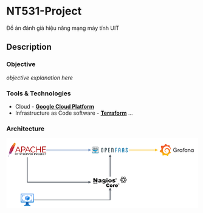# NT531-Project
Đồ án đánh giá hiệu năng mạng máy tính UIT

## Description

### Objective

*objective explanation here*

### Tools & Technologies

- Cloud - [**Google Cloud Platform**](https://cloud.google.com)
- Infrastructure as Code software - [**Terraform**](https://www.terraform.io)
...

### Architecture

![draft system](/image/draf-arch.png)